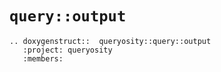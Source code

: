 # `query::output`

```{eval-rst}
.. doxygenstruct::  queryosity::query::output
   :project: queryosity
   :members:
```